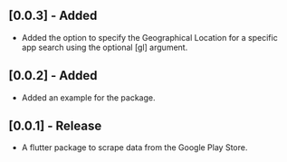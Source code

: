 ## [0.0.3] - Added

* Added the option to specify the Geographical Location for a specific app search using the optional [gl] argument.

## [0.0.2] - Added

* Added an example for the package.

## [0.0.1] - Release

* A flutter package to scrape data from the Google Play Store.
